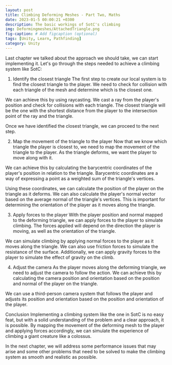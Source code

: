 ```yaml
---
layout: post
title: Climbing Deforming Meshes - Part Two, Maths
date: 2023-01-5 00:00:21 +0300
description: The basic workings of SotC's climbing
img: Deformingmeshes/AttachedTriangle.png
fig-caption: # Add figcaption (optional)
tags: [Unity, Learn, Pathfinding]
category: Unity
---
```


Last chapter we talked about the approach we should take, we can start implementing it. Let's go through the steps needed to achieve a climbing system like SotC:

1. Identify the closest triangle
The first step to create our local system is to find the closest triangle to the player. We need to check for collision with each triangle of the mesh and determine which is the closest one.

We can achieve this by using raycasting. We cast a ray from the player's position and check for collisions with each triangle. The closest triangle will be the one with the shortest distance from the player to the intersection point of the ray and the triangle.

Once we have identified the closest triangle, we can proceed to the next step.

2. Map the movement of the triangle to the player
Now that we know which triangle the player is closest to, we need to map the movement of the triangle to the player. As the triangle deforms, we want the player to move along with it.

We can achieve this by calculating the barycentric coordinates of the player's position in relation to the triangle. Barycentric coordinates are a way of expressing a point as a weighted sum of the triangle's vertices.

Using these coordinates, we can calculate the position of the player on the triangle as it deforms. We can also calculate the player's normal vector based on the average normal of the triangle's vertices. This is important for determining the orientation of the player as it moves along the triangle.

3. Apply forces to the player
With the player position and normal mapped to the deforming triangle, we can apply forces to the player to simulate climbing. The forces applied will depend on the direction the player is moving, as well as the orientation of the triangle.

We can simulate climbing by applying normal forces to the player as it moves along the triangle. We can also use friction forces to simulate the resistance of the surface. Additionally, we can apply gravity forces to the player to simulate the effect of gravity on the climb.

4. Adjust the camera
As the player moves along the deforming triangle, we need to adjust the camera to follow the action. We can achieve this by calculating the camera position and orientation based on the position and normal of the player on the triangle.

We can use a third-person camera system that follows the player and adjusts its position and orientation based on the position and orientation of the player.

Conclusion
Implementing a climbing system like the one in SotC is no easy feat, but with a solid understanding of the problem and a clear approach, it is possible. By mapping the movement of the deforming mesh to the player and applying forces accordingly, we can simulate the experience of climbing a giant creature like a colossus.

In the next chapter, we will address some performance issues that may arise and some other problems that need to be solved to make the climbing system as smooth and realistic as possible.